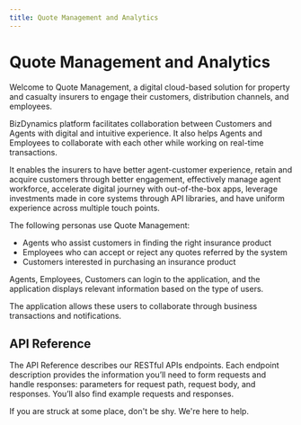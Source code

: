 ```yaml
---
title: Quote Management and Analytics
---
```


# Quote Management and Analytics

Welcome to Quote Management, a digital cloud-based solution for property and casualty insurers to engage their customers, distribution channels, and employees.

BizDynamics platform facilitates collaboration between Customers and Agents with digital and intuitive experience. It also helps Agents and Employees to collaborate with each other while working on real-time transactions.

It enables the insurers to have better agent-customer experience, retain and acquire customers through better engagement, effectively manage agent workforce, accelerate digital journey with out-of-the-box apps, leverage investments made in core systems through API libraries, and have uniform experience across multiple touch points.

The following personas use Quote Management:

- Agents who assist customers in finding the right insurance product
- Employees who can accept or reject any quotes referred by the system
- Customers interested in purchasing an insurance product

Agents, Employees, Customers can login to the application, and the application displays relevant information based on the type of users.

The application allows these users to collaborate through business transactions and notifications.

## API Reference

The API Reference describes our RESTful APIs endpoints. Each endpoint description provides the information you’ll need to form requests and handle responses: parameters for request path, request body, and responses. You’ll also find example requests and responses.

If you are struck at some place, don't be shy. We're here to help.
